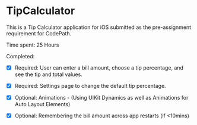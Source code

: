 # TipCalculator
This is a Tip Calculator application for iOS submitted as the pre-assignment requirement for CodePath.

Time spent: 25 Hours

Completed:

- [x] Required: User can enter a bill amount, choose a tip percentage, and see the tip and total values.
- [x] Required: Settings page to change the default tip percentage.
- [x] Optional: Animations - (Using UIKit Dynamics as well as Animations for Auto Layout Elements)
- [x] Optional: Remembering the bill amount across app restarts (if <10mins)




